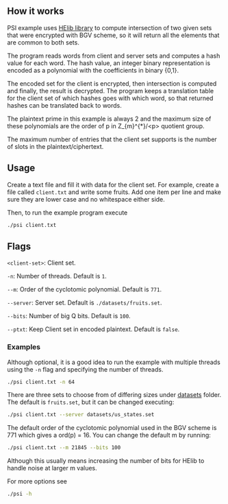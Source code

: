 ## How it works
PSI example uses [HElib library](https://github.com/homenc/HElib) to compute intersection of two given sets that were encrypted with BGV scheme, so it will return all the elements that are common to both sets.

The program reads words from client and server sets and computes a hash value for each word. The hash value, an integer binary representation is encoded as a polynomial with the coefficients in binary {0,1}. 

The encoded set for the client is encrypted, then intersection is computed and finally, the result is decrypted. The program keeps a translation table for the client set of which hashes goes with which word, so that returned hashes can be translated back to words.

The plaintext prime in this example is always 2 and the maximum size of these polynomials are the order of p in Z_{m}^{\*}/\<p\> quotient group.

The maximum number of entries that the client set supports is the number of slots in the plaintext/ciphertext.
  
## Usage
Create a text file and fill it with data for the client set. For example, create a file called `client.txt` and write some fruits. Add one item per line and make sure they are lower case and no whitespace either side.

Then, to run the example program execute
```bash
./psi client.txt 
```

## Flags
`<client-set>`: Client set.

`-n`: Number of threads. Default is `1`.

`--m`: Order of the cyclotomic polynomial. Default is `771`.

`--server`: Server set. Default is `./datasets/fruits.set`.

`--bits`: Number of big Q bits. Default is `100`.

`--ptxt`: Keep Client set in encoded plaintext. Default is `false`.

### Examples

Although optional, it is a good idea to run the example with multiple threads using the `-n` flag and specifying the number of threads.
```bash
./psi client.txt -n 64
```

There are three sets to choose from of differing sizes under [datasets](https://github.com/intel/he-toolkit/tree/new-example/he-samples/examples/psi/datasets) folder. The default is `fruits.set`, but it can be changed executing:
```bash
./psi client.txt --server datasets/us_states.set
```
  
The default order of the cyclotomic polynomial used in the BGV scheme is 771 which gives a ord(p) = 16. You can change the default m by running:
```bash
./psi client.txt --m 21845 --bits 100
```
Although this usually means increasing the number of bits for HElib to handle noise at larger m values.

For more options see
```bash
./psi -h
```
